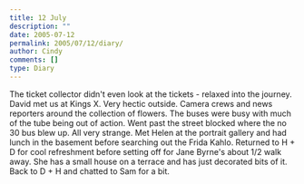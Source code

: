```yaml
---
title: 12 July
description: ""
date: 2005-07-12
permalink: 2005/07/12/diary/
author: Cindy
comments: []
type: Diary
---
```


The ticket collector didn't even look at the tickets - relaxed into the journey. David met us at Kings X. Very hectic outside. Camera crews and news reporters around the collection of flowers. The buses were busy with much of the tube being out of action. Went past the street blocked where the no 30 bus blew up. All very strange. Met Helen at the portrait gallery and had lunch in the basement before searching out the Frida Kahlo. Returned to H + D for cool refreshment before setting off for Jane Byrne's about 1/2 walk away. She has a small house on a terrace and has just decorated bits of it. Back to D + H and chatted to Sam for a bit.
